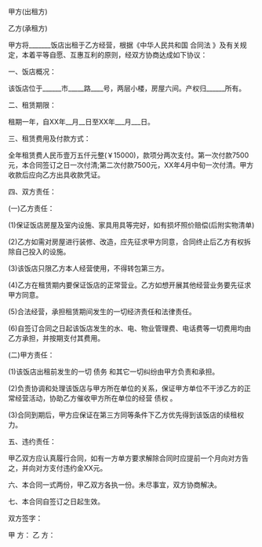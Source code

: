
 


甲方(出租方)


乙方(承租方)


甲方将_______饭店出租于乙方经营，根据《中华人民共和国
合同法
》及有关规定，本着平等自愿、互惠互利的原则，经双方协商达成如下协议：


一、饭店概况：


该饭店位于______市_____路____号，两层小楼，房屋六间。产权归______所有。


二、租赁期限：


租期一年，自XX年__月__日至XX年___月___日。


三、租赁费用及付款方式：


全年租赁费人民币壹万五仟元整(￥15000)，款项分两次支付。第一次付款7500元，本合同签订之日一次付清;第二次付款7500元，XX年4月中旬一次付清。甲方收款后应向乙方出具收款凭证。


四、双方责任：


(一)乙方责任：


(1)保证饭店房屋及室内设施、家具用具等完好，如有损坏照价赔偿(后附实物清单)


(2)乙方如需对房屋进行装修、改造，应先征求甲方同意，合同终止后乙方有权拆除自己投入的设施。


(3)该饭店只限乙方本人经营使用，不得转包第三方。


(4)乙方在租赁期内要保证饭店的正常营业。乙方如想开展其他经营业务要先征求甲方同意。


(5)合法经营，承担租赁期间发生的一切经济责任和法律责任。


(6)自签订合同之日起该饭店发生的水、电、物业管理费、电话费等一切费用均由乙方承担，并按期支付其费用。


(二)甲方责任：


(1)该饭店出租前发生的一切
债务
和其它一切纠纷由甲方负责和承担。


(2)负责协调和处理该饭店与甲方所在单位的关系，保证甲方单位不干涉乙方的正常经营活动，协助乙方催收甲方所在单位的经营
债权
。


(3)合同到期后，甲方应保证在第三方同等条件下乙方优先得到该饭店的续租权力。


五、违约责任：


甲乙双方应认真履行合同，如有一方单方要求解除合同时应提前一个月向对方告之，并向对方支付违约金XX元。


六、本合同一式两份，甲乙双方各执一份。未尽事宜，双方协商解决。


七、本合同自签订之日起生效。


双方签字：


甲 方： 乙 方：
 


 

 
 
 
 
 
  


  
 

  


  


  
 
 
 
 

